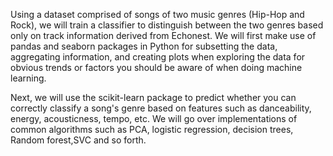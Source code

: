 Using a dataset comprised of songs of two music genres (Hip-Hop and Rock), we will train a classifier to distinguish between the two genres based only on 
track information derived from Echonest. We will first make use of pandas and seaborn packages in Python for subsetting the data, aggregating information, 
and creating plots when exploring the data for obvious trends or factors you should be aware of when doing machine learning.

Next, we will use the scikit-learn package to predict whether you can correctly classify a song's genre based on features such as danceability, energy, acousticness,
tempo, etc. We will go over implementations of common algorithms such as PCA, logistic regression, decision trees, Random forest,SVC  and so forth.
